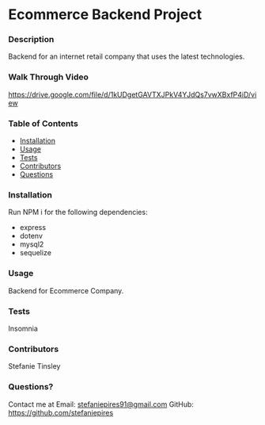 # Ecommerce Backend Project
  
    
  ### Description
  Backend for an internet retail company that uses the latest technologies.
  
  ### Walk Through Video 
https://drive.google.com/file/d/1kUDgetGAVTXJPkV4YJdQs7vwXBxfP4iD/view
  
  
  ### Table of Contents 
  - [Installation](#installation)
  - [Usage](#usage)
  - [Tests](#tests)
  - [Contributors](#contributors)
  - [Questions](#questions)

  ### Installation
Run NPM i for the following dependencies: 
*  express
*  dotenv
*  mysql2
*  sequelize
  
  ### Usage
  Backend for Ecommerce Company.    
 

  ### Tests
  Insomnia 

  ### Contributors
  Stefanie Tinsley

  ### Questions?
  Contact me at 
  Email: stefaniepires91@gmail.com
  GitHub: https://github.com/stefaniepires
  
